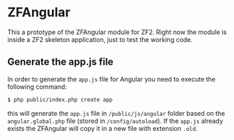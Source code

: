 ZFAngular
=========

This a prototype of the ZFAngular module for ZF2. 
Right now the module is inside a ZF2 skeleton application, just to test the working code.

Generate the app.js file
------------------------

In order to generate the `app.js` file for Angular you need to execute the following command:

```bash
$ php public/index.php create app
```

this will generate the `app.js` file in `/public/js/angular` folder based on the `angular.global.php` file (stored in `/config/autoload`).
If the `app.js` already exists the ZFAngular will copy it in a new file with extension `.old`.

